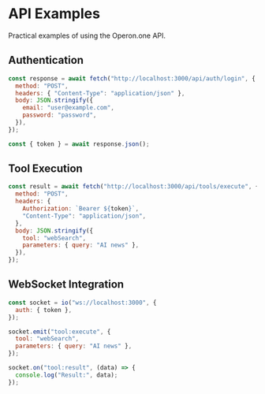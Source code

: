 # API Examples

Practical examples of using the Operon.one API.

## Authentication

```javascript
const response = await fetch("http://localhost:3000/api/auth/login", {
  method: "POST",
  headers: { "Content-Type": "application/json" },
  body: JSON.stringify({
    email: "user@example.com",
    password: "password",
  }),
});

const { token } = await response.json();
```

## Tool Execution

```javascript
const result = await fetch("http://localhost:3000/api/tools/execute", {
  method: "POST",
  headers: {
    Authorization: `Bearer ${token}`,
    "Content-Type": "application/json",
  },
  body: JSON.stringify({
    tool: "webSearch",
    parameters: { query: "AI news" },
  }),
});
```

## WebSocket Integration

```javascript
const socket = io("ws://localhost:3000", {
  auth: { token },
});

socket.emit("tool:execute", {
  tool: "webSearch",
  parameters: { query: "AI news" },
});

socket.on("tool:result", (data) => {
  console.log("Result:", data);
});
```
